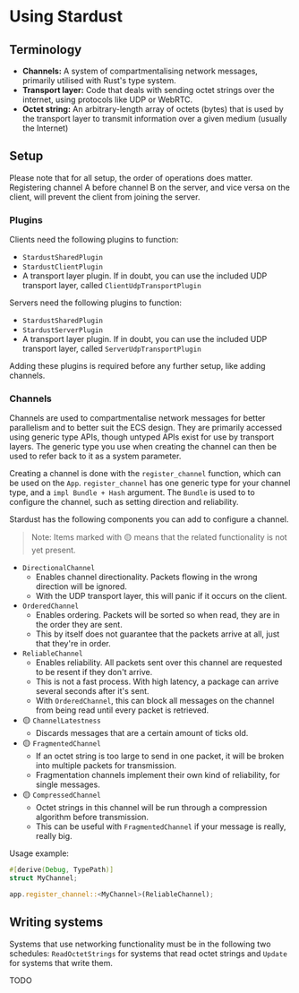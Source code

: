 # Using Stardust

## Terminology
- **Channels:** A system of compartmentalising network messages, primarily utilised with Rust's type system.
- **Transport layer:** Code that deals with sending octet strings over the internet, using protocols like UDP or WebRTC.
- **Octet string:** An arbitrary-length array of octets (bytes) that is used by the transport layer to transmit information over a given medium (usually the Internet)

## Setup
Please note that for all setup, the order of operations does matter. Registering channel A before channel B on the server, and vice versa on the client, will prevent the client from joining the server.

### Plugins
Clients need the following plugins to function:
- `StardustSharedPlugin`
- `StardustClientPlugin`
- A transport layer plugin. If in doubt, you can use the included UDP transport layer, called `ClientUdpTransportPlugin`

Servers need the following plugins to function:
- `StardustSharedPlugin`
- `StardustServerPlugin`
- A transport layer plugin. If in doubt, you can use the included UDP transport layer, called `ServerUdpTransportPlugin`

Adding these plugins is required before any further setup, like adding channels.

### Channels
Channels are used to compartmentalise network messages for better parallelism and to better suit the ECS design. They are primarily accessed using generic type APIs, though untyped APIs exist for use by transport layers. The generic type you use when creating the channel can then be used to refer back to it as a system parameter.

Creating a channel is done with the `register_channel` function, which can be used on the `App`. `register_channel` has one generic type for your channel type, and a `impl Bundle + Hash` argument. The `Bundle` is used to to configure the channel, such as setting direction and reliability.

Stardust has the following components you can add to configure a channel.
> Note: Items marked with 🟡 means that the related functionality is not yet present.
- `DirectionalChannel`
    - Enables channel directionality. Packets flowing in the wrong direction will be ignored.
    - With the UDP transport layer, this will panic if it occurs on the client.
- `OrderedChannel`
    - Enables ordering. Packets will be sorted so when read, they are in the order they are sent.
    - This by itself does not guarantee that the packets arrive at all, just that they're in order.
- `ReliableChannel`
    - Enables reliability. All packets sent over this channel are requested to be resent if they don't arrive.
    - This is not a fast process. With high latency, a package can arrive several seconds after it's sent.
    - With `OrderedChannel`, this can block all messages on the channel from being read until every packet is retrieved.
- 🟡 `ChannelLatestness`
    - Discards messages that are a certain amount of ticks old.
- 🟡 `FragmentedChannel`
    - If an octet string is too large to send in one packet, it will be broken into multiple packets for transmission.
    - Fragmentation channels implement their own kind of reliability, for single messages.
- 🟡 `CompressedChannel`
    - Octet strings in this channel will be run through a compression algorithm before transmission.
    - This can be useful with `FragmentedChannel` if your message is really, really big.

Usage example:
```rs
#[derive(Debug, TypePath)]
struct MyChannel;

app.register_channel::<MyChannel>(ReliableChannel);
```

## Writing systems
Systems that use networking functionality must be in the following two schedules: `ReadOctetStrings` for systems that read octet strings and `Update` for systems that write them.

TODO